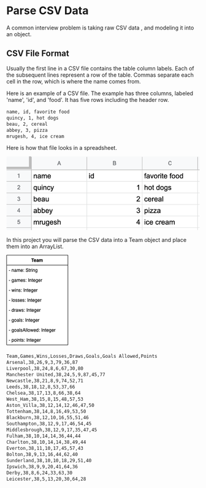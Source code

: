 # Parse CSV Data

A common interview problem is taking raw CSV data , and modeling it into an object.

## CSV File Format

Usually the first line in a CSV file contains the table column labels. Each of the subsequent lines represent a row of the table. Commas separate each cell in the row, which is where the name comes from.

Here is an example of a CSV file. The example has three columns, labeled 'name', 'id', and 'food'. It has five rows including the header row.

```
name, id, favorite food
quincy, 1, hot dogs
beau, 2, cereal
abbey, 3, pizza
mrugesh, 4, ice cream
```

Here is how that file looks in a spreadsheet.

![](./imgs/img01.png)

In this project you will parse the CSV data into a Team object and place them into an ArrayList.

![](./imgs/img02.png)

```
Team,Games,Wins,Losses,Draws,Goals,Goals Allowed,Points
Arsenal,38,26,9,3,79,36,87
Liverpool,38,24,8,6,67,30,80
Manchester United,38,24,5,9,87,45,77
Newcastle,38,21,8,9,74,52,71
Leeds,38,18,12,8,53,37,66
Chelsea,38,17,13,8,66,38,64
West_Ham,38,15,8,15,48,57,53
Aston_Villa,38,12,14,12,46,47,50
Tottenham,38,14,8,16,49,53,50
Blackburn,38,12,10,16,55,51,46
Southampton,38,12,9,17,46,54,45
Middlesbrough,38,12,9,17,35,47,45
Fulham,38,10,14,14,36,44,44
Charlton,38,10,14,14,38,49,44
Everton,38,11,10,17,45,57,43
Bolton,38,9,13,16,44,62,40
Sunderland,38,10,10,18,29,51,40
Ipswich,38,9,9,20,41,64,36
Derby,38,8,6,24,33,63,30
Leicester,38,5,13,20,30,64,28
```